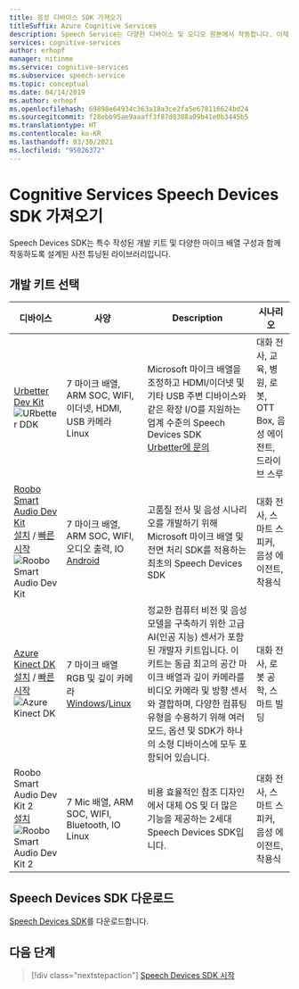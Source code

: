 ```yaml
---
title: 음성 디바이스 SDK 가져오기
titleSuffix: Azure Cognitive Services
description: Speech Service는 다양한 디바이스 및 오디오 원본에서 작동합니다. 이제 일치하는 하드웨어 및 소프트웨어를 사용하여 음성 애플리케이션을 한 단계 업그레이드할 수 있습니다. 이 문서에서는 Speech Devices SDK에 대한 액세스를 가져오고 개발을 시작하는 방법을 알아봅니다.
services: cognitive-services
author: erhopf
manager: nitinme
ms.service: cognitive-services
ms.subservice: speech-service
ms.topic: conceptual
ms.date: 04/14/2019
ms.author: erhopf
ms.openlocfilehash: 69898e64934c363a18a3ce2fa5e678116624bd24
ms.sourcegitcommit: f28ebb95ae9aaaff3f87d8388a09b41e0b3445b5
ms.translationtype: HT
ms.contentlocale: ko-KR
ms.lasthandoff: 03/30/2021
ms.locfileid: "95026372"
---
```

# <a name="get-the-cognitive-services-speech-devices-sdk"></a>Cognitive Services Speech Devices SDK 가져오기

Speech Devices SDK는 특수 작성된 개발 키트 및 다양한 마이크 배열 구성과 함께 작동하도록 설계된 사전 튜닝된 라이브러리입니다.

## <a name="choose-a-development-kit"></a>개발 키트 선택

|디바이스|사양|Description|시나리오|
|--|--|--|--|
|[Urbetter Dev Kit](http://www.urbetter.com/products_56/278.html)![URbetter DDK](media/speech-devices-sdk/device-urbetter.jpg)|7 마이크 배열, ARM SOC, WIFI, 이더넷, HDMI, USB 카메라 <br>Linux|Microsoft 마이크 배열을 조정하고 HDMI/이더넷 및 기타 USB 주변 디바이스와 같은 확장 I/O를 지원하는 업계 수준의 Speech Devices SDK <br> [Urbetter에 문의](http://www.urbetter.com/products_56/278.html)|대화 전사, 교육, 병원, 로봇, OTT Box, 음성 에이전트, 드라이브 스루|
|[Roobo Smart Audio Dev Kit](http://ddk.roobo.com)<br>[설치](speech-devices-sdk-roobo-v1.md) / [빠른 시작](./speech-devices-sdk-quickstart.md?pivots=platform-android%253fpivots%253dplatform-android)![Roobo Smart Audio Dev Kit](media/speech-devices-sdk/device-roobo-v1.jpg)|7 마이크 배열, ARM SOC, WIFI, 오디오 출력, IO <br>[Android](./speech-devices-sdk-quickstart.md?pivots=platform-android%253fpivots%253dplatform-android)|고품질 전사 및 음성 시나리오를 개발하기 위해 Microsoft 마이크 배열 및 전면 처리 SDK를 적용하는 최초의 Speech Devices SDK|대화 전사, 스마트 스피커, 음성 에이전트, 착용식|
|[Azure Kinect DK](https://azure.microsoft.com/services/kinect-dk/)<br>[설치](../../kinect-dk/set-up-azure-kinect-dk.md) / [빠른 시작](./speech-devices-sdk-quickstart.md?pivots=platform-windows%253fpivots%253dplatform-windows)![Azure Kinect DK](media/speech-devices-sdk/device-azure-kinect-dk.jpg)|7 마이크 배열 RGB 및 깊이 카메라 <br>[Windows](./speech-devices-sdk-quickstart.md?pivots=platform-windows%253fpivots%253dplatform-windows)/[Linux](./speech-devices-sdk-quickstart.md?pivots=platform-linux%253fpivots%253dplatform-linux)|정교한 컴퓨터 비전 및 음성 모델을 구축하기 위한 고급 AI(인공 지능) 센서가 포함된 개발자 키트입니다. 이 키트는 동급 최고의 공간 마이크 배열과 깊이 카메라를 비디오 카메라 및 방향 센서와 결합하며, 다양한 컴퓨팅 유형을 수용하기 위해 여러 모드, 옵션 및 SDK가 하나의 소형 디바이스에 모두 포함되어 있습니다.|대화 전사, 로봇 공학, 스마트 빌딩|
|Roobo Smart Audio Dev Kit 2<br>[설치](speech-devices-sdk-roobo-v2.md)<br>![Roobo Smart Audio Dev Kit 2](media/speech-devices-sdk/device-roobo-v2.jpg)|7 Mic 배열, ARM SOC, WIFI, Bluetooth, IO <br>Linux|비용 효율적인 참조 디자인에서 대체 OS 및 더 많은 기능을 제공하는 2세대 Speech Devices SDK입니다.|대화 전사, 스마트 스피커, 음성 에이전트, 착용식|


## <a name="download-the-speech-devices-sdk"></a>Speech Devices SDK 다운로드

[Speech Devices SDK](./speech-devices-sdk.md)를 다운로드합니다.

## <a name="next-steps"></a>다음 단계

> [!div class="nextstepaction"]
> [Speech Devices SDK 시작](./speech-devices-sdk-quickstart.md?pivots=platform-android)